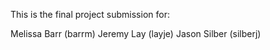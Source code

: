 This is the final project submission for:

Melissa Barr (barrm)
Jeremy Lay (layje) 
Jason Silber (silberj)




